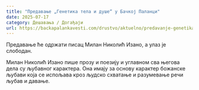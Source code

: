 ```yaml
---
title: "Предавање „Генетика тела и душе“ у Бачкој Паланци"
date: 2025-07-17
category: Дешавања / Догађаји
url: https://backapalankavesti.com/drustvo/aktuelno/predavanje-genetika-tela-i-duse-u-backoj-palanci/
---
```


Предавање ће одржати писац Милан Николић Изано, а улаз је слободан.

Милан Николић Изано пише прозу и поезију и углавном сва његова дела су љубавног карактера. Она имају за основу карактер божанске љубави која се испољава кроз људско схватање и разумевање речи љубав и давање.
